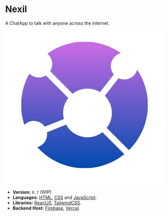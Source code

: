 # Nexil
A ChatApp to talk with anyone across the internet.
![nexil-icon-transparent](./nexil-icon-transparent.png)

- **Version:** `0.7` (WIP)
- **Languages:** [HTML](https://en.m.wikipedia.org/wiki/HTML), [CSS](https://en.m.wikipedia.org/wiki/CSS) and [JavaScript](https://en.m.wikipedia.org/wiki/JavaScript).
- **Libraries:** [ReactJS](https://react.dev/), [TailwindCSS](https://tailwindcss.com/).
- **Backend Host:** [Firebase](https://firebase.google.com/), [Vercel](https://vercel.com/).
